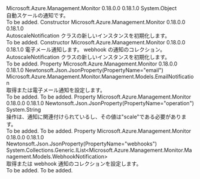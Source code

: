 <Type Name="AutoscaleNotification" FullName="Microsoft.Azure.Management.Monitor.Management.Models.AutoscaleNotification">
  <TypeSignature Language="C#" Value="public class AutoscaleNotification" />
  <TypeSignature Language="ILAsm" Value=".class public auto ansi AutoscaleNotification extends System.Object" />
  <TypeSignature Language="DocId" Value="T:Microsoft.Azure.Management.Monitor.Management.Models.AutoscaleNotification" />
  <TypeSignature Language="VB.NET" Value="Public Class AutoscaleNotification" />
  <TypeSignature Language="F#" Value="type AutoscaleNotification = class" />
  <AssemblyInfo>
    <AssemblyName>Microsoft.Azure.Management.Monitor</AssemblyName>
    <AssemblyVersion>0.18.0.0</AssemblyVersion>
    <AssemblyVersion>0.18.1.0</AssemblyVersion>
  </AssemblyInfo>
  <Base>
    <BaseTypeName>System.Object</BaseTypeName>
  </Base>
  <Interfaces />
  <Docs>
    <summary>
            自動スケールの通知です。
            </summary>
    <remarks>To be added.</remarks>
  </Docs>
  <Members>
    <Member MemberName=".ctor">
      <MemberSignature Language="C#" Value="public AutoscaleNotification ();" />
      <MemberSignature Language="ILAsm" Value=".method public hidebysig specialname rtspecialname instance void .ctor() cil managed" />
      <MemberSignature Language="DocId" Value="M:Microsoft.Azure.Management.Monitor.Management.Models.AutoscaleNotification.#ctor" />
      <MemberSignature Language="VB.NET" Value="Public Sub New ()" />
      <MemberType>Constructor</MemberType>
      <AssemblyInfo>
        <AssemblyName>Microsoft.Azure.Management.Monitor</AssemblyName>
        <AssemblyVersion>0.18.0.0</AssemblyVersion>
        <AssemblyVersion>0.18.1.0</AssemblyVersion>
      </AssemblyInfo>
      <Parameters />
      <Docs>
        <summary>
            AutoscaleNotification クラスの新しいインスタンスを初期化します。
            </summary>
        <remarks>To be added.</remarks>
      </Docs>
    </Member>
    <Member MemberName=".ctor">
      <MemberSignature Language="C#" Value="public AutoscaleNotification (Microsoft.Azure.Management.Monitor.Management.Models.EmailNotification email = null, System.Collections.Generic.IList&lt;Microsoft.Azure.Management.Monitor.Management.Models.WebhookNotification&gt; webhooks = null);" />
      <MemberSignature Language="ILAsm" Value=".method public hidebysig specialname rtspecialname instance void .ctor(class Microsoft.Azure.Management.Monitor.Management.Models.EmailNotification email, class System.Collections.Generic.IList`1&lt;class Microsoft.Azure.Management.Monitor.Management.Models.WebhookNotification&gt; webhooks) cil managed" />
      <MemberSignature Language="DocId" Value="M:Microsoft.Azure.Management.Monitor.Management.Models.AutoscaleNotification.#ctor(Microsoft.Azure.Management.Monitor.Management.Models.EmailNotification,System.Collections.Generic.IList{Microsoft.Azure.Management.Monitor.Management.Models.WebhookNotification})" />
      <MemberSignature Language="VB.NET" Value="Public Sub New (Optional email As EmailNotification = null, Optional webhooks As IList(Of WebhookNotification) = null)" />
      <MemberSignature Language="F#" Value="new Microsoft.Azure.Management.Monitor.Management.Models.AutoscaleNotification : Microsoft.Azure.Management.Monitor.Management.Models.EmailNotification * System.Collections.Generic.IList&lt;Microsoft.Azure.Management.Monitor.Management.Models.WebhookNotification&gt; -&gt; Microsoft.Azure.Management.Monitor.Management.Models.AutoscaleNotification" Usage="new Microsoft.Azure.Management.Monitor.Management.Models.AutoscaleNotification (email, webhooks)" />
      <MemberType>Constructor</MemberType>
      <AssemblyInfo>
        <AssemblyName>Microsoft.Azure.Management.Monitor</AssemblyName>
        <AssemblyVersion>0.18.0.0</AssemblyVersion>
        <AssemblyVersion>0.18.1.0</AssemblyVersion>
      </AssemblyInfo>
      <Parameters>
        <Parameter Name="email" Type="Microsoft.Azure.Management.Monitor.Management.Models.EmailNotification" />
        <Parameter Name="webhooks" Type="System.Collections.Generic.IList&lt;Microsoft.Azure.Management.Monitor.Management.Models.WebhookNotification&gt;" />
      </Parameters>
      <Docs>
        <param name="email">電子メール通知します。</param>
        <param name="webhooks">webhook の通知のコレクション。</param>
        <summary>
            AutoscaleNotification クラスの新しいインスタンスを初期化します。
            </summary>
        <remarks>To be added.</remarks>
      </Docs>
    </Member>
    <Member MemberName="Email">
      <MemberSignature Language="C#" Value="public Microsoft.Azure.Management.Monitor.Management.Models.EmailNotification Email { get; set; }" />
      <MemberSignature Language="ILAsm" Value=".property instance class Microsoft.Azure.Management.Monitor.Management.Models.EmailNotification Email" />
      <MemberSignature Language="DocId" Value="P:Microsoft.Azure.Management.Monitor.Management.Models.AutoscaleNotification.Email" />
      <MemberSignature Language="VB.NET" Value="Public Property Email As EmailNotification" />
      <MemberSignature Language="F#" Value="member this.Email : Microsoft.Azure.Management.Monitor.Management.Models.EmailNotification with get, set" Usage="Microsoft.Azure.Management.Monitor.Management.Models.AutoscaleNotification.Email" />
      <MemberType>Property</MemberType>
      <AssemblyInfo>
        <AssemblyName>Microsoft.Azure.Management.Monitor</AssemblyName>
        <AssemblyVersion>0.18.0.0</AssemblyVersion>
        <AssemblyVersion>0.18.1.0</AssemblyVersion>
      </AssemblyInfo>
      <Attributes>
        <Attribute>
          <AttributeName>Newtonsoft.Json.JsonProperty(PropertyName="email")</AttributeName>
        </Attribute>
      </Attributes>
      <ReturnValue>
        <ReturnType>Microsoft.Azure.Management.Monitor.Management.Models.EmailNotification</ReturnType>
      </ReturnValue>
      <Docs>
        <summary>
            取得または電子メール通知を設定します。
            </summary>
        <value>To be added.</value>
        <remarks>To be added.</remarks>
      </Docs>
    </Member>
    <Member MemberName="Operation">
      <MemberSignature Language="C#" Value="public static string Operation { get; }" />
      <MemberSignature Language="ILAsm" Value=".property string Operation" />
      <MemberSignature Language="DocId" Value="P:Microsoft.Azure.Management.Monitor.Management.Models.AutoscaleNotification.Operation" />
      <MemberSignature Language="VB.NET" Value="Public Shared ReadOnly Property Operation As String" />
      <MemberSignature Language="F#" Value="member this.Operation : string" Usage="Microsoft.Azure.Management.Monitor.Management.Models.AutoscaleNotification.Operation" />
      <MemberType>Property</MemberType>
      <AssemblyInfo>
        <AssemblyName>Microsoft.Azure.Management.Monitor</AssemblyName>
        <AssemblyVersion>0.18.0.0</AssemblyVersion>
        <AssemblyVersion>0.18.1.0</AssemblyVersion>
      </AssemblyInfo>
      <Attributes>
        <Attribute>
          <AttributeName>Newtonsoft.Json.JsonProperty(PropertyName="operation")</AttributeName>
        </Attribute>
      </Attributes>
      <ReturnValue>
        <ReturnType>System.String</ReturnType>
      </ReturnValue>
      <Docs>
        <summary>
            操作は、通知に関連付けられているし、その値は"scale"である必要があります。
            </summary>
        <value>To be added.</value>
        <remarks>To be added.</remarks>
      </Docs>
    </Member>
    <Member MemberName="Webhooks">
      <MemberSignature Language="C#" Value="public System.Collections.Generic.IList&lt;Microsoft.Azure.Management.Monitor.Management.Models.WebhookNotification&gt; Webhooks { get; set; }" />
      <MemberSignature Language="ILAsm" Value=".property instance class System.Collections.Generic.IList`1&lt;class Microsoft.Azure.Management.Monitor.Management.Models.WebhookNotification&gt; Webhooks" />
      <MemberSignature Language="DocId" Value="P:Microsoft.Azure.Management.Monitor.Management.Models.AutoscaleNotification.Webhooks" />
      <MemberSignature Language="VB.NET" Value="Public Property Webhooks As IList(Of WebhookNotification)" />
      <MemberSignature Language="F#" Value="member this.Webhooks : System.Collections.Generic.IList&lt;Microsoft.Azure.Management.Monitor.Management.Models.WebhookNotification&gt; with get, set" Usage="Microsoft.Azure.Management.Monitor.Management.Models.AutoscaleNotification.Webhooks" />
      <MemberType>Property</MemberType>
      <AssemblyInfo>
        <AssemblyName>Microsoft.Azure.Management.Monitor</AssemblyName>
        <AssemblyVersion>0.18.0.0</AssemblyVersion>
        <AssemblyVersion>0.18.1.0</AssemblyVersion>
      </AssemblyInfo>
      <Attributes>
        <Attribute>
          <AttributeName>Newtonsoft.Json.JsonProperty(PropertyName="webhooks")</AttributeName>
        </Attribute>
      </Attributes>
      <ReturnValue>
        <ReturnType>System.Collections.Generic.IList&lt;Microsoft.Azure.Management.Monitor.Management.Models.WebhookNotification&gt;</ReturnType>
      </ReturnValue>
      <Docs>
        <summary>
            取得または webhook 通知のコレクションを設定します。
            </summary>
        <value>To be added.</value>
        <remarks>To be added.</remarks>
      </Docs>
    </Member>
  </Members>
</Type>